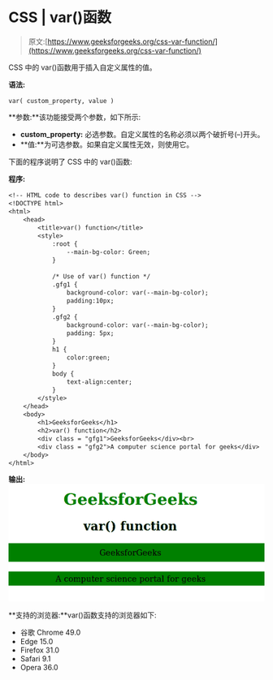 # CSS | var()函数

> 原文:[https://www.geeksforgeeks.org/css-var-function/](https://www.geeksforgeeks.org/css-var-function/)

CSS 中的 var()函数用于插入自定义属性的值。

**语法:**

```
var( custom_property, value )
```

**参数:**该功能接受两个参数，如下所示:

*   **custom_property:** 必选参数。自定义属性的名称必须以两个破折号(–)开头。
*   **值:**为可选参数。如果自定义属性无效，则使用它。

下面的程序说明了 CSS 中的 var()函数:

**程序:**

```
<!-- HTML code to describes var() function in CSS -->
<!DOCTYPE html>
<html>
    <head>
        <title>var() function</title>
        <style>
            :root {
                --main-bg-color: Green; 
            }

            /* Use of var() function */
            .gfg1 {
                background-color: var(--main-bg-color);
                padding:10px;
            }
            .gfg2 {
                background-color: var(--main-bg-color);
                padding: 5px;
            }
            h1 {
                color:green;
            }
            body {
                text-align:center;
            }
        </style>
    </head>
    <body>
        <h1>GeeksforGeeks</h1>
        <h2>var() function</h2>
        <div class = "gfg1">GeeksforGeeks</div><br>
        <div class = "gfg2">A computer science portal for geeks</div>
    </body>
</html>                    
```

**输出:**
![](img/3653fd85006a4550bb8da13299589693.png)

**支持的浏览器:**var()函数支持的浏览器如下:

*   谷歌 Chrome 49.0
*   Edge 15.0
*   Firefox 31.0
*   Safari 9.1
*   Opera 36.0